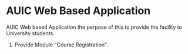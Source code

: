 # AUIC Web Based Application
AUIC Web based Application the perpose of this to provide the facility to University students.</br>
1. Provide Module "Course Registration".
